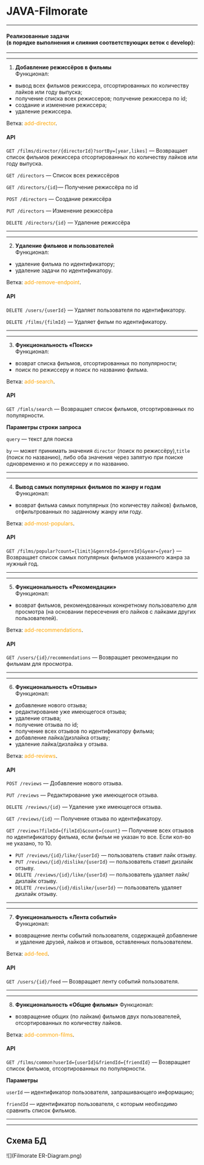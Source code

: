 # JAVA-Filmorate
___

#### Реализованные задачи <br> (в порядке выполнения и слияния соответствующих веток с develop):
___
---
1. **Добавление режиссёров в фильмы** <br>
Функционал:
- вывод всех фильмов режиссера, отсортированных по количеству лайков или году выпуска; 
- получение списка всех режиссеров; получение режиссера по id; 
- создание и изменение режиссера; 
- удаление режиссера.

Ветка: <span style="color:orange">add-director</span>.

#### API
`GET /films/director/{directorId}?sortBy=[year,likes]` —
Возвращает список фильмов режиссера отсортированных по количеству лайков или году выпуска.

`GET /directors` — Список всех режиссёров

`GET /directors/{id}`— Получение режиссёра по id

`POST /directors` — Создание режиссёра

`PUT /directors` — Изменение режиссёра

`DELETE /directors/{id}` — Удаление режиссёра

___
---
2. **Удаление фильмов и пользователей** <br>
Функционал: 
- удаление фильма по идентификатору; 
- удаление задачи по идентификатору.

Ветка: <span style="color:orange">add-remove-endpoint</span>. 

#### API
`DELETE /users/{userId}` — Удаляет пользователя по идентификатору.

`DELETE /films/{filmId}` — Удаляет фильм по идентификатору.

___
---
3. **Функциональность «Поиск»** <br>
Функционал:
- возврат списка фильмов, отсортированных по популярности; 
- поиск по режиссеру и поиск по названию фильма.

Ветка: <span style="color:orange">add-search</span>.

#### API
`GET /fimls/search` — Возвращает список фильмов, отсортированных по популярности.

**Параметры строки запроса**

`query` — текст для поиска

`by` — может принимать значения `director` (поиск по режиссёру),`title` (поиск по названию), 
либо оба значения через запятую при поиске одновременно и по режиссеру и по названию.

___
---
4. **Вывод самых популярных фильмов по жанру и годам** <br>
Функционал: 
- возврат фильма самых популярных (по количеству лайков) фильмов, 
отфильтрованных по заданному жанру или году.

Ветка: <span style="color:orange">add-most-populars</span>.

#### API
`GET /films/popular?count={limit}&genreId={genreId}&year={year}` — 
Возвращает список самых популярных фильмов указанного жанра за нужный год.

___
---
5. **Функциональность «Рекомендации»** <br>
Функционал: 
- возврат фильмов, рекомендованных конкретному пользователю для просмотра 
(на основании пересечения его лайков с лайками других пользователей).

Ветка: <span style="color:orange">add-recommendations</span>.

#### API
`GET /users/{id}/recommendations` — Возвращает рекомендации по фильмам для просмотра.

___
---
6. **Функциональность  «Отзывы»** <br>
Функционал:
- добавление нового отзыва; 
- редактирование уже имеющегося отзыва; 
- удаление отзыва; 
- получение отзыва по id; 
- получение всех отзывов по идентификатору фильма;
- добавление лайка/дизлайка отзыву;
- удаление лайка/дизлайка у отзыва.

Ветка: <span style="color:orange">add-reviews</span>.

#### API
`POST /reviews` — Добавление нового отзыва.

`PUT /reviews` — Редактирование уже имеющегося отзыва.

`DELETE /reviews/{id}` — Удаление уже имеющегося отзыва.

`GET /reviews/{id}` — Получение отзыва по идентификатору.

`GET /reviews?filmId={filmId}&count={count}` — Получение всех отзывов по идентификатору фильма, 
если фильм не указан то все. Если кол-во не указано, то 10.

- `PUT /reviews/{id}/like/{userId}` — пользователь ставит лайк отзыву.
- `PUT /reviews/{id}/dislike/{userId}` — пользователь ставит дизлайк отзыву.
- `DELETE /reviews/{id}/like/{userId}` — пользователь удаляет лайк/дизлайк отзыву.
- `DELETE /reviews/{id}/dislike/{userId}` — пользователь удаляет дизлайк отзыву.

___
---
7. **Функциональность «Лента событий»** <br>
Функционал:
- возвращение ленты событий пользователя, содержащей добавление и удаление друзей, лайков и отзывов,
оставленных пользователем.

Ветка: <span style="color:orange">add-feed</span>.

#### API
`GET /users/{id}/feed` — Возвращает ленту событий пользователя.

___
---
8. **Функциональность «Общие фильмы»**
Функционал:
- возвращение общих (по лайкам) фильмов двух пользователей, отсортированных по количеству лайков.

Ветка: <span style="color:orange">add-common-films</span>.

#### API
`GET /films/common?userId={userId}&friendId={friendId}` — Возвращает список фильмов, отсортированных по популярности.

**Параметры**

`userId` — идентификатор пользователя, запрашивающего информацию;

`friendId` — идентификатор пользователя, с которым необходимо сравнить список фильмов.

---
---
## Схема БД
![](Filmorate ER-Diagram.png)